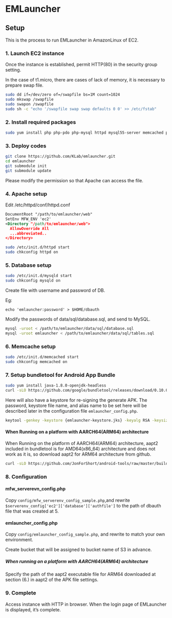 EMLauncher
==========

## Setup

This is the process to run EMLauncher in AmazonLinux of EC2.

### 1. Launch EC2 instance

Once the instance is established, permit HTTP(80) in the security group setting.

In the case of t1.micro, there are cases of lack of memory, it is necessary to prepare swap file.
```BASH
sudo dd if=/dev/zero of=/swapfile bs=1M count=1024
sudo mkswap /swapfile
sudo swapon /swapfile
sudo sh -c "echo '/swapfile swap swap defaults 0 0' >> /etc/fstab"
```

### 2. Install required packages

```BASH
sudo yum install php php-pdo php-mysql httpd mysql55-server memcached php-pecl-memcache php-mbstring php-pecl-imagick git
```

### 3. Deploy codes

```BASH
git clone https://github.com/KLab/emlauncher.git
cd emlauncher
git submodule init
git submodule update
```
Please modify the permission so that Apache can access the file.

### 4. Apache setup

Edit /etc/httpd/conf/httpd.conf
```XML
DocumentRoot "/path/to/emlauncher/web"
SetEnv MFW_ENV 'ec2'
<Directory "/path/to/emlauncher/web">
  AllowOverride All
  ...abbreviated..
</Directory>
```

```BASH
sudo /etc/init.d/httpd start
sudo chkconfig httpd on
```


### 5. Database setup

```BASH
sudo /etc/init.d/mysqld start
sudo chkconfig mysqld on
```

Create file with username and password of DB.

Eg:
```
echo 'emlauncher:password' > $HOME/dbauth
```

Modify the passwords of data/sql/database.sql, and send to MySQL.
```BASH
mysql -uroot < /path/to/emlauncher/data/sql/database.sql
mysql -uroot emlauncher < /path/to/emlauncher/data/sql/tables.sql
```

### 6. Memcache setup

```BASH
sudo /etc/init.d/memcached start
sudo chkconfig memcached on
```

### 7. Setup bundletool for Android App Bundle

```BASH
sudo yum install java-1.8.0-openjdk-headless
curl -sLO https://github.com/google/bundletool/releases/download/0.10.0/bundletool-all-0.10.0.jar
```

Here will also have a keystore for re-signing the generate APK.
The password, keystore file name, and alias name to be set here will be described later in the configuration file `emlauncher_config.php`.
```BASH
keytool -genkey -keystore {emlauncher-keystore.jks} -keyalg RSA -keysize 2048 -validity 10000 -alias {key-alias}
```

#### When Running on a platform with AARCH64(ARM64) architecture
When Running on the platform of AARCH64(ARM64) architecture, aapt2 included in bundletool is for AMD64(x86_64) architecture and does not work as it is,
so download aapt2 for ARM64 architecture from github.
```BASH
curl -sLO https://github.com/JonForShort/android-tools/raw/master/build/android-9.0.0_r33/aapt2/arm64-v8a/bin/aapt2
```

### 8. Configuration

#### mfw_serverevn_config.php
Copy ``config/mfw_serverenv_config_sample.php``,and rewrite
``$serverenv_config['ec2']['database']['authfile']`` to the path of dbauth file that was created at 5.

#### emlauncher_config.php
Copy ``config/emlauncher_config_sample.php``, and rewrite to match your own environment.

Create bucket that will be assigned to bucket name of S3 in advance. 

##### When running on a platform with AARCH64(ARM64) architecture
Specify the path of the aapt2 executable file for ARM64 downloaded at section (6.) in aapt2 of the APK file settings.

### 9. Complete

Access instance with HTTP in browser.
When the login page of EMLauncher is displayed, it’s complete.

